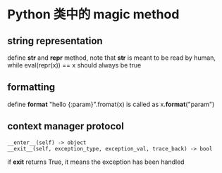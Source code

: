 # Python 类中的 magic method

<!--
ID: 05496629-1245-462a-883d-23c1a8be4ceb
Status: draft
Date: 2018-06-22T08:55:00
Modified: 2020-05-16T11:12:17
wp_id: 673
-->

## string representation

define __str__ and __repr__ method, note that __str__ is meant to be read by human, while eval(repr(x)) == x should always be true

## formatting

define __format__
"hello {:param}".fromat(x) is called as x.__format__("param")

## context manager protocol

```
__enter__(self) -> object
__exit__(self, exception_type, exception_val, trace_back) -> bool
```

if __exit__ returns True, it means the exception has been handled